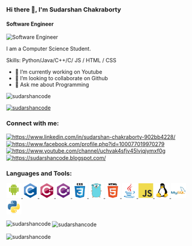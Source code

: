 ### Hi there 👋, I'm Sudarshan Chakraborty
#### Software Engineer
![Software Engineer](https://blogger.googleusercontent.com/img/b/R29vZ2xl/AVvXsEjGZwK1TIDiMB-O2KTBpn2e4GcdrcZ39HKLvS_zh1f4M8X7lEQP7Lbotf07FTjpCHjoqU0Hh3HUdynOMkDNRNXSudA3lh4WDPxIXGAZGVVd2Uc4pK9sKXM3Sm38HBXuWFQpBOib0EtFOhbTiiW4eyy-rhHPvJDEVwiVALBjDlQqlz2vJ9S1nxnlp0_qLA/w640-h360/20220601_120701.jpg=w704-h396-p-k-no-nu)

I am a Computer Science Student.

Skills: Python/Java/C++/C/ JS / HTML / CSS

- 🔭 I’m currently working on Youtube 
- 👯 I’m looking to collaborate on Github 
- 💬 Ask me about Programming 

<p align="left"> <img src="https://komarev.com/ghpvc/?username=sudarshancode&label=Profile%20views&color=0e75b6&style=flat" alt="sudarshancode" /> </p>

<p align="left"> <a href="https://github.com/ryo-ma/github-profile-trophy"><img src="https://github-profile-trophy.vercel.app/?username=sudarshancode" alt="sudarshancode" /></a> </p>

<h3 align="left">Connect with me:</h3>
<p align="left">
<a href="https://linkedin.com/in/https://www.linkedin.com/in/sudarshan-chakraborty-902bb4228/" target="blank"><img align="center" src="https://raw.githubusercontent.com/rahuldkjain/github-profile-readme-generator/master/src/images/icons/Social/linked-in-alt.svg" alt="https://www.linkedin.com/in/sudarshan-chakraborty-902bb4228/" height="30" width="40" /></a>
<a href="https://fb.com/https://www.facebook.com/profile.php?id=100077019970279" target="blank"><img align="center" src="https://raw.githubusercontent.com/rahuldkjain/github-profile-readme-generator/master/src/images/icons/Social/facebook.svg" alt="https://www.facebook.com/profile.php?id=100077019970279" height="30" width="40" /></a>
<a href="https://www.youtube.com/c/https://www.youtube.com/channel/uchvak4sfjv45lvjqjymxf0g" target="blank"><img align="center" src="https://raw.githubusercontent.com/rahuldkjain/github-profile-readme-generator/master/src/images/icons/Social/youtube.svg" alt="https://www.youtube.com/channel/uchvak4sfjv45lvjqjymxf0g" height="30" width="40" /></a>
<a href="https://www.hackerrank.com/https://sudarshancode.blogspot.com/" target="blank"><img align="center" src="https://raw.githubusercontent.com/rahuldkjain/github-profile-readme-generator/master/src/images/icons/Social/hackerrank.svg" alt="https://sudarshancode.blogspot.com/" height="30" width="40" /></a>
</p>

<h3 align="left">Languages and Tools:</h3>
<p align="left"> <a href="https://developer.android.com" target="_blank" rel="noreferrer"> <img src="https://raw.githubusercontent.com/devicons/devicon/master/icons/android/android-original-wordmark.svg" alt="android" width="40" height="40"/> </a> <a href="https://www.cprogramming.com/" target="_blank" rel="noreferrer"> <img src="https://raw.githubusercontent.com/devicons/devicon/master/icons/c/c-original.svg" alt="c" width="40" height="40"/> </a> <a href="https://www.w3schools.com/cpp/" target="_blank" rel="noreferrer"> <img src="https://raw.githubusercontent.com/devicons/devicon/master/icons/cplusplus/cplusplus-original.svg" alt="cplusplus" width="40" height="40"/> </a> <a href="https://www.w3schools.com/cs/" target="_blank" rel="noreferrer"> <img src="https://raw.githubusercontent.com/devicons/devicon/master/icons/csharp/csharp-original.svg" alt="csharp" width="40" height="40"/> </a> <a href="https://www.w3schools.com/css/" target="_blank" rel="noreferrer"> <img src="https://raw.githubusercontent.com/devicons/devicon/master/icons/css3/css3-original-wordmark.svg" alt="css3" width="40" height="40"/> </a> <a href="https://golang.org" target="_blank" rel="noreferrer"> <img src="https://raw.githubusercontent.com/devicons/devicon/master/icons/go/go-original.svg" alt="go" width="40" height="40"/> </a> <a href="https://www.w3.org/html/" target="_blank" rel="noreferrer"> <img src="https://raw.githubusercontent.com/devicons/devicon/master/icons/html5/html5-original-wordmark.svg" alt="html5" width="40" height="40"/> </a> <a href="https://www.java.com" target="_blank" rel="noreferrer"> <img src="https://raw.githubusercontent.com/devicons/devicon/master/icons/java/java-original.svg" alt="java" width="40" height="40"/> </a> <a href="https://developer.mozilla.org/en-US/docs/Web/JavaScript" target="_blank" rel="noreferrer"> <img src="https://raw.githubusercontent.com/devicons/devicon/master/icons/javascript/javascript-original.svg" alt="javascript" width="40" height="40"/> </a> <a href="https://www.linux.org/" target="_blank" rel="noreferrer"> <img src="https://raw.githubusercontent.com/devicons/devicon/master/icons/linux/linux-original.svg" alt="linux" width="40" height="40"/> </a> <a href="https://www.mysql.com/" target="_blank" rel="noreferrer"> <img src="https://raw.githubusercontent.com/devicons/devicon/master/icons/mysql/mysql-original-wordmark.svg" alt="mysql" width="40" height="40"/> </a> <a href="https://www.python.org" target="_blank" rel="noreferrer"> <img src="https://raw.githubusercontent.com/devicons/devicon/master/icons/python/python-original.svg" alt="python" width="40" height="40"/> </a> </p>

<p><img align="left" src="https://github-readme-stats.vercel.app/api/top-langs?username=sudarshancode&show_icons=true&locale=en&layout=compact" alt="sudarshancode" /></p>

<p>&nbsp;<img align="center" src="https://github-readme-stats.vercel.app/api?username=sudarshancode&show_icons=true&locale=en" alt="sudarshancode" /></p>

<p><img align="center" src="https://github-readme-streak-stats.herokuapp.com/?user=sudarshancode&" alt="sudarshancode" /></p>
